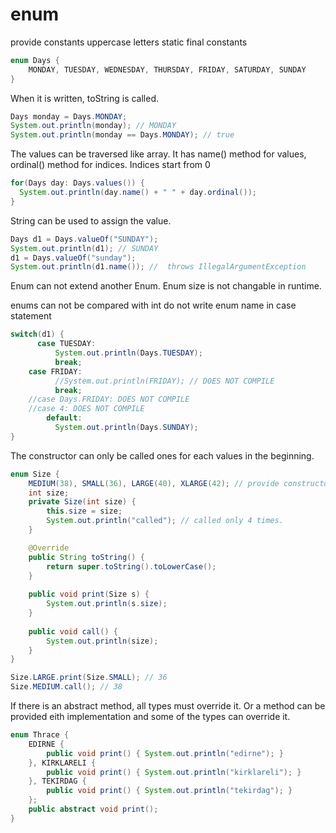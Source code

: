 # enum
provide constants
uppercase letters
static final constants

```java
enum Days {
	MONDAY, TUESDAY, WEDNESDAY, THURSDAY, FRIDAY, SATURDAY, SUNDAY
}
```
When it is written, toString is called.
```java
Days monday = Days.MONDAY;
System.out.println(monday); // MONDAY
System.out.println(monday == Days.MONDAY); // true
```
The values can be traversed like array. It has name() method for values, ordinal() method for indices.
Indices start from 0
```java
for(Days day: Days.values()) {
  System.out.println(day.name() + " " + day.ordinal());
}
```
String can be used to assign the value.
```java
Days d1 = Days.valueOf("SUNDAY");
System.out.println(d1); // SUNDAY
d1 = Days.valueOf("sunday");
System.out.println(d1.name()); //  throws IllegalArgumentException
```
Enum can not extend another Enum.
Enum size is not changable in runtime.

enums can not be compared with int
do not write enum name in case statement
```java
switch(d1) {
	  case TUESDAY:
		  System.out.println(Days.TUESDAY);
		  break;
    case FRIDAY:
		  //System.out.println(FRIDAY); // DOES NOT COMPILE
		  break;
  	//case Days.FRIDAY: DOES NOT COMPILE
    //case 4: DOES NOT COMPILE
		default:
		  System.out.println(Days.SUNDAY);
}
```
The constructor can only be called ones for each values in the beginning.
```java
enum Size {
	MEDIUM(38), SMALL(36), LARGE(40), XLARGE(42); // provide constructor to compile
	int size;
    private Size(int size) {
        this.size = size;
        System.out.println("called"); // called only 4 times. 
    }

    @Override
    public String toString() {
        return super.toString().toLowerCase();
    }
    
    public void print(Size s) {
    	System.out.println(s.size);
    }
    
    public void call() {
    	System.out.println(size);
    }
}
```
```java
Size.LARGE.print(Size.SMALL); // 36
Size.MEDIUM.call(); // 38
```
If there is an abstract method, all types must override it.
Or a method can be provided eith implementation and some of the types can override it.
```java
enum Thrace {
	EDIRNE {
		public void print() { System.out.println("edirne"); }
	}, KIRKLARELI {
		public void print() { System.out.println("kirklareli"); }
	}, TEKIRDAG {
		public void print() { System.out.println("tekirdag"); }
	};
	public abstract void print();
}
```
